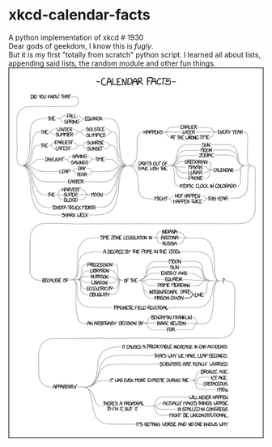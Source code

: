 # xkcd-calendar-facts
A python implementation of xkcd # 1930  
Dear gods of geekdom, I know this is *fugly*.  
But it is my first "totally from scratch" python script. I learned all about lists, appending said lists, the random module and other fun things.  
![](https://github.com/aroaminggeek/xkcd-calendar-facts/blob/master/calendar_facts.png)
